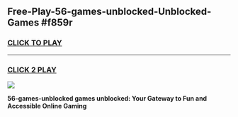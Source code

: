 
## Free-Play-56-games-unblocked-Unblocked-Games #f859r
<h3>
<a href="https://news.freeplayer.one?title=56-games-unblocked&ref=8M">CLICK TO PLAY</a></h3>
<hr>

<h3>
<a href="https://news.freeplayer.one?title=56-games-unblocked&ref=8M">CLICK 2 PLAY</a>
  
</h3>

<a href="https://news.freeplayer.one?title=56-games-unblocked&ref=8M"><img src="https://clearcache.store/games.png"></a>


**56-games-unblocked games unblocked: Your Gateway to Fun and Accessible Online Gaming**
